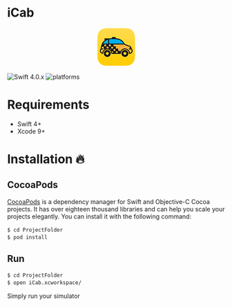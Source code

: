 # iCab
<p align="center">
  <img src="https://raw.githubusercontent.com/jaksatomovic/iCab/master/img.png" alt="iCab"/>
</p>

![Swift 4.0.x](https://img.shields.io/badge/Swift-4.0-orange.svg)
![platforms](https://img.shields.io/badge/platforms-iOS%20%7C%20-333333.svg)



# Requirements
 - Swift 4+
 - Xcode 9+

# Installation 🔥

## CocoaPods

[CocoaPods](http://cocoapods.org) is a dependency manager for Swift and Objective-C Cocoa projects. It has over eighteen thousand libraries and can help you scale your projects elegantly. You can install it with the following command:

```bash
$ cd ProjectFolder
$ pod install
```

## Run

```bash
$ cd ProjectFolder
$ open iCab.xcworkspace/
```
Simply run your simulator
